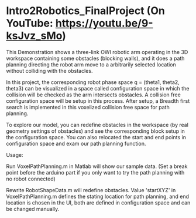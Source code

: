 # Intro2Robotics_FinalProject (On YouTube: https://youtu.be/9-ksJvz_sMo)
This Demonstration shows a three-link OWI robotic arm operating in the 3D workspace containing some obstacles (blocking walls), and it does a path planning directing the robot arm move to a arbitrarily selected location without colliding with the obstacles. 

In this project, the corresponding robot phase space q = (theta1, theta2, theta3) can be visualized in a space called configuration space in which the collision will be checked as the arm intersects obstacles. A collision free configuration space will be setup in this process. After setup, a Breadth first search is implemented in this voxelized collision free space for path planning.

To explore our model, you can redefine obstacles in the workspace (by real geometry settings of obstacles) and see the corresponding block setup in the configuration space. You can also relocated the start and end points in configuration space and exam our path planning function. 

Usage: 

Run VoxelPathPlanning.m in Matlab will show our sample data. (Set a break point before the arduino part if you only want to try the path planning with no robot connected)

Rewrite RobotShapeData.m will redefine obstacles. Value 'startXYZ' in VoxelPathPlanning.m defines the stating location for path planning, and end location is chosen in the UI, both are defined in configuration space and can be changed manually.
